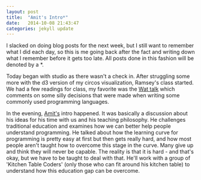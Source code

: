 ```yaml
---
layout: post
title:  "Amit's Intro*"
date:   2014-10-08 21:43:47
categories: jekyll update
---
```

I slacked on doing blog posts for the next week, but I still want to remember what I did each day, so this is me going back after the fact and writing down what I remember before it gets too late. All posts done in this fashion will be denoted by a *.

Today began with studio as there wasn't a check in. After struggling some more with the d3 version of my circos visualization, Ramsey's class started. We had a few readings for class, my favorite was the [Wat talk](https://www.destroyallsoftware.com/talks/wat) which comments on some silly decisions that were made when writing some commonly used programming languages.

In the evening, [Amit's](http://pitaru.com/) intro happened. It was basically a discussion about his ideas for his time with us and his teaching philosophy. He challenges traditional education and examines how we can better help people understand programming. He talked about how the learning curve for programming is pretty easy at first but then gets really hard, and how most people aren't taught how to overcome this stage in the curve. Many give up and think they will never be capable. The reality is that it is hard - and that's okay, but we have to be taught to deal with that. He'll work with a group of 'Kitchen Table Coders' (only those who can fit around his kitchen table) to understand how this education gap can be overcome.
